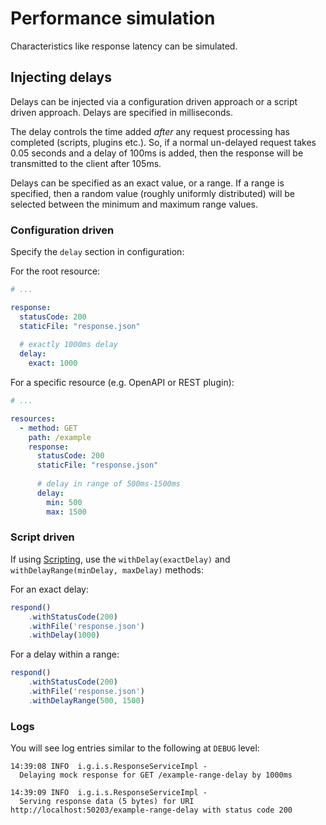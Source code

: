 # Performance simulation

Characteristics like response latency can be simulated.

## Injecting delays

Delays can be injected via a configuration driven approach or a script driven approach. Delays are specified in milliseconds.

The delay controls the time added _after_ any request processing has completed (scripts, plugins etc.). So, if a normal un-delayed request takes 0.05 seconds and a delay of 100ms is added, then the response will be transmitted to the client after 105ms.

Delays can be specified as an exact value, or a range. If a range is specified, then a random value (roughly uniformly distributed) will be selected between the minimum and maximum range values.

### Configuration driven

Specify the `delay` section in configuration:

For the root resource:

```yaml
# ...

response:
  statusCode: 200
  staticFile: "response.json"
  
  # exactly 1000ms delay
  delay:
    exact: 1000
```

For a specific resource (e.g. OpenAPI or REST plugin):

```yaml
# ...

resources:
  - method: GET
    path: /example
    response:
      statusCode: 200
      staticFile: "response.json"
      
      # delay in range of 500ms-1500ms
      delay:
        min: 500
        max: 1500
```

### Script driven

If using [Scripting](./scripting.md), use the `withDelay(exactDelay)` and `withDelayRange(minDelay, maxDelay)` methods:

For an exact delay:

```js
respond()
    .withStatusCode(200)
    .withFile('response.json')
    .withDelay(1000)
```

For a delay within a range:

```js
respond()
    .withStatusCode(200)
    .withFile('response.json')
    .withDelayRange(500, 1500)
```

### Logs

You will see log entries similar to the following at `DEBUG` level:

```
14:39:08 INFO  i.g.i.s.ResponseServiceImpl - 
  Delaying mock response for GET /example-range-delay by 1000ms

14:39:09 INFO  i.g.i.s.ResponseServiceImpl - 
  Serving response data (5 bytes) for URI http://localhost:50203/example-range-delay with status code 200
```
